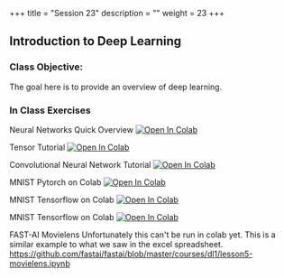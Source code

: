 +++
title = "Session 23"
description = ""
weight = 23
+++

## Introduction to Deep Learning

### Class Objective:
The goal here is to provide an overview of deep learning.

### In Class Exercises


Neural Networks Quick Overview
[![Open In Colab](https://colab.research.google.com/assets/colab-badge.svg)](https://colab.research.google.com/github/rpi-techfundamentals/fall2018-materials/blob/master/10-deep-learning/01_neural_networks.ipynb)

Tensor Tutorial
[![Open In Colab](https://colab.research.google.com/assets/colab-badge.svg)](https://colab.research.google.com/github/rpi-techfundamentals/fall2018-materials/blob/master/10-deep-learning/02_tensor_tutorial.ipynb)

Convolutional Neural Network Tutorial
[![Open In Colab](https://colab.research.google.com/assets/colab-badge.svg)](https://colab.research.google.com/github/rpi-techfundamentals/fall2018-materials/blob/master/10-deep-learning/03_covnet_tutorial.ipynb)

MNIST Pytorch on Colab
[![Open In Colab](https://colab.research.google.com/assets/colab-badge.svg)](https://colab.research.google.com/github/rpi-techfundamentals/fall2018-materials/blob/master/10-deep-learning/04-pytorch-mnist.ipynb)

MNIST Tensorflow on Colab
[![Open In Colab](https://colab.research.google.com/assets/colab-badge.svg)](https://colab.research.google.com/github/rpi-techfundamentals/fall2018-materials/blob/master/10-deep-learning/05-intro-tensorflow.ipynb)

MNIST Tensorflow on Colab
[![Open In Colab](https://colab.research.google.com/assets/colab-badge.svg)](https://colab.research.google.com/github/rpi-techfundamentals/fall2018-materials/blob/master/10-deep-learning/06-tensorflow-minst.ipynb)

FAST-AI Movielens
Unfortunately this can't be run in colab yet.  This is a similar example to what we saw in the excel spreadsheet.
https://github.com/fastai/fastai/blob/master/courses/dl1/lesson5-movielens.ipynb
